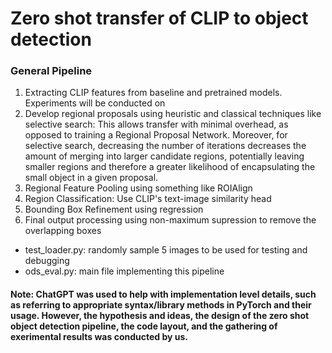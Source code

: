 # Zero shot transfer of CLIP to object detection 

### General Pipeline

1. Extracting CLIP features from baseline and pretrained models. Experiments will be conducted on 
2. Develop regional proposals using heuristic and classical techniques like selective search: This allows transfer with minimal overhead, as opposed to training a Regional Proposal Network. Moreover, for selective search, decreasing the number of iterations decreases the amount of merging into larger candidate regions, potentially leaving smaller regions and therefore a greater likelihood of encapsulating the small object in a given proposal. 
3. Regional Feature Pooling using something like ROIAlign
4. Region Classification: Use CLIP's text-image similarity head
5. Bounding Box Refinement using regression
6. Final output processing using non-maximum supression to remove the overlapping boxes


- test_loader.py: randomly sample 5 images to be used for testing and debugging
- ods_eval.py: main file implementing this pipeline

#### Note: ChatGPT was used to help with implementation level details, such as referring to appropriate syntax/library methods in PyTorch and their usage. However, the hypothesis and ideas, the design of the zero shot object detection pipeline, the code layout, and the gathering of exerimental results was conducted by us.